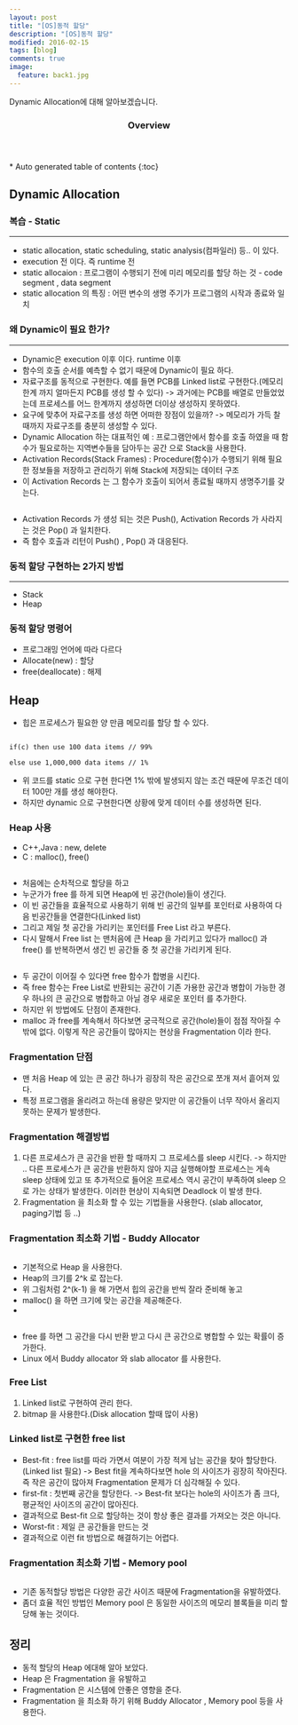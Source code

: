 ```yaml
---
layout: post
title: "[OS]동적 할당"
description: "[OS]동적 할당" 
modified: 2016-02-15
tags: [blog]
comments: true
image:
  feature: back1.jpg
---
```


Dynamic Allocation에 대해 알아보겠습니다.

<section id="table-of-contents" class="toc">
  <header>
    <h3>Overview</h3>
  </header>
<div id="drawer" markdown="1">
*  Auto generated table of contents
{:toc}
</div>
</section><!-- /#table-of-contents -->

## Dynamic Allocation


### 복습 - Static  
--- 
- static allocation, static scheduling, static analysis(컴파일러) 등.. 이 있다.
- execution 전 이다. 즉 runtime 전
- static allocaion : 프로그램이 수행되기 전에 미리 메모리를 할당 하는 것 - code segment , data segment
- static allocation 의 특징 : 어떤 변수의 생명 주기가 프로그램의 시작과 종료와 일치


### 왜 Dynamic이 필요 한가?
---
- Dynamic은 execution 이후 이다. runtime 이후
- 함수의 호출 순서를 예측할 수 없기 때문에 Dynamic이 필요 하다.
- 자료구조를 동적으로 구현한다. 예를 들면 PCB를 Linked list로 구현한다.(메모리 한계 까지  얼마든지 PCB를 생성 할 수 있다) -> 과거에는 PCB를 배열로 만들었었는데 프로세스를 어느 한계까지 생성하면 더이상 생성하지 못하였다.
- 요구에 맞추어 자료구조를 생성 하면 어떠한 장점이 있을까? -> 메모리가 가득 찰 때까지 자료구조를 충분히 생성할 수 있다.
- Dynamic Allocation 하는 대표적인 예 : 프로그램안에서 함수를 호출 하였을 때 함수가 필요로하는 지역변수들을 담아두는 공간 으로 Stack을 사용한다.
- Activation Records(Stack Frames) : Procedure(함수)가 수행되기 위해 필요한 정보들을 저장하고 관리하기 위해 Stack에 저장되는 데이터 구조
- 이 Activation Records 는 그 함수가 호출이 되어서 종료될 때까지 생명주기를 갖는다.


<figure>
	<img src="/images/dynamic1.PNG" alt="">
</figure>

- Activation Records 가 생성 되는 것은 Push(), Activation Records 가 사라지는 것은 Pop() 과 일치한다.
- 즉 함수 호출과 리턴이 Push() , Pop() 과 대응된다.

### 동적 할당 구현하는 2가지 방법
---
- Stack
- Heap

### 동적 할당 명령어

- 프로그래밍 언어에 따라 다르다
- Allocate(new) : 할당 
- free(deallocate) : 해제

## Heap

- 힙은 프로세스가 필요한 양 만큼 메모리를 할당 할 수 있다.

``` 

if(c) then use 100 data items // 99%

else use 1,000,000 data items // 1%

```

- 위 코드를 static 으로 구현 한다면 1% 밖에 발생되지 않는 조건 때문에 무조건 데이터 100만 개를 생성 해야한다.
- 하지만 dynamic 으로 구현한다면 상황에 맞게 데이터 수를 생성하면 된다.

### Heap 사용

- C++,Java : new, delete
- C : malloc(), free()
 
<figure>
	<img src="/images/dynamic2.PNG" alt="">
</figure>

- 처음에는 순차적으로 할당을 하고
- 누군가가 free 를 하게 되면 Heap에 빈 공간(hole)들이 생긴다.
- 이 빈 공간들을 효율적으로 사용하기 위해 빈 공간의 일부를 포인터로 사용하여 다음 빈공간들을 연결한다(Linked list)
- 그리고 제일 첫 공간을 가리키는 포인터를 Free List 라고 부른다.
- 다시 말해서 Free list 는 맨처음에 큰 Heap 을 가리키고 있다가 malloc() 과 free() 를 반복하면서 생긴 빈 공간들 중 첫 공간을 가리키게 된다.

<figure>
	<img src="/images/dynamic3.PNG" alt="">
</figure>

- 두 공간이 이어질 수 있다면 free 함수가 합병을 시킨다.
- 즉 free 함수는  Free List로 반환되는 공간이 기존 가용한 공간과 병합이 가능한 경우 하나의 큰 공간으로 병합하고 아닐 경우 새로운 포인터 를 추가한다. 
- 하지만 위 방법에도 단점이 존재한다.
- malloc 과 free를 계속해서 하다보면 궁극적으로 공간(hole)들이 점점 작아질 수 밖에 없다. 이렇게 작은 공간들이 많아지는 현상을 Fragmentation 이라 한다.

### Fragmentation 단점

- 맨 처음 Heap 에 있는 큰 공간 하나가 굉장히 작은 공간으로 쪼개 져서 흩어져 있다.
- 특정 프로그램을 올리려고 하는데 용량은 맞지만 이 공간들이 너무 작아서 올리지 못하는 문제가 발생한다.

### Fragmentation 해결방법

1. 다른 프로세스가 큰 공간을 반환 할 때까지 그 프로세스를 sleep 시킨다.  -> 하지만 .. 다른 프로세스가 큰 공간을 반환하지 않아 지금 실행해야할 프로세스는 게속 sleep 상태에 있고 또 추가적으로 들어온 프로세스 역시 공간이 부족하여 sleep 으로 가는 상태가 발생한다. 이러한 현상이 지속되면 Deadlock 이 발생 한다.
2. Fragmentation 을 최소화 할 수 있는 기법들을 사용한다. (slab allocator, paging기법 등 ..)

### Fragmentation 최소화 기법 - Buddy Allocator

<figure>
	<img src="/images/buddy allocator1.PNG" alt="">
</figure>

- 기본적으로 Heap 을 사용한다.
- Heap의 크기를 2^k 로 잡는다.
- 위 그림처럼 2^(k-1) 을 해 가면서 힙의 공간을 반씩 잘라 준비해 놓고 
- malloc() 을 하면 크기에 맞는 공간을 제공해준다.
- 
<figure>
	<img src="/images/buddy allocator2.PNG" alt="">
</figure>

- free 를 하면 그 공간을 다시 반환 받고 다시 큰 공간으로 병합할 수 있는 확률이 증가한다.
- Linux 에서 Buddy allocator 와 slab allocator 를 사용한다.

### Free List

1. Linked list로 구현하여 관리 한다.
2. bitmap 을 사용한다.(Disk allocation 할때 많이 사용)

### Linked list로 구현한 free list

- Best-fit : free list를 따라 가면서 여분이 가장 적게 남는 공간을 찾아 할당한다.(Linked list 필요) -> Best fit을 계속하다보면 hole 의 사이즈가 굉장히 작아진다. 즉 작은 공간이 많아져 Fragmentation 문제가 더 심각해질 수 있다.
- first-fit : 첫번째 공간을 할당한다. -> Best-fit 보다는 hole의 사이즈가 좀 크다, 평균적인 사이즈의 공간이 많아진다.
- 결과적으로 Best-fit 으로 할당하는 것이 항상 좋은 결과를 가져오는 것은 아니다.
- Worst-fit : 제일 큰 공간들을 만드는 것
- 결과적으로 이런 fit 방법으로 해결하기는 어렵다.

### Fragmentation 최소화 기법 - Memory pool

<figure>
	<img src="/images/memory pool.PNG" alt="">
</figure>

- 기존 동적할당 방법은 다양한 공간 사이즈 때문에 Fragmentation을 유발하였다.
- 좀더 효율 적인 방법인 Memory pool 은 동일한 사이즈의 메모리 블록들을 미리 할당해 놓는 것이다.

## 정리 

- 동적 할당의 Heap 에대해 알아 보았다.
- Heap 은 Fragmentation 을 유발하고
- Fragmentation 은 시스템에 안좋은 영향을 준다.
- Fragmentation 을 최소화 하기 위해 Buddy Allocator , Memory pool 등을 사용한다. 

